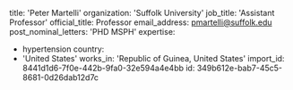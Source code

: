 title: 'Peter Martelli'
organization: 'Suffolk University'
job_title: 'Assistant Professor'
official_title: Professor
email_address: pmartelli@suffolk.edu
post_nominal_letters: 'PHD MSPH'
expertise:
  - hypertension
country:
  - 'United States'
works_in: 'Republic of Guinea, United States'
import_id: 8441d1d6-7f0e-442b-9fa0-32e594a4e4bb
id: 349b612e-bab7-45c5-8681-0d26dab12d7c
